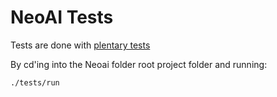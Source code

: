 # NeoAI Tests

Tests are done with
[plentary tests](https://github.com/nvim-lua/plenary.nvim/blob/master/TESTS_README.md)

By cd'ing into the Neoai folder root project folder and running:

```bash
./tests/run
```

